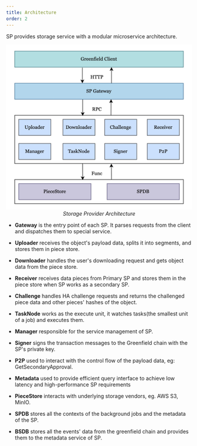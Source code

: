 ```yaml
---
title: Architecture
order: 2
---
```


SP provides storage service with a modular microservice architecture.

<div align=center><img src="../../../asset/sp_arch.jpg" alt="architecture.png" width="700"/></div>
<div align="center"><i>Storage Provider Architecture</i></div>

- **Gateway** is the entry point of each SP. It parses requests from the  client and dispatches them to special service.

- **Uploader** receives the object's payload data, splits it into segments, and stores them in piece store.

- **Downloader** handles the user's downloading request and gets object data from the piece store.

- **Receiver** receives data pieces from Primary SP and stores them in the piece store when SP works as a secondary SP.

- **Challenge** handles HA challenge requests and returns the challenged piece data and other pieces' hashes of the object.

- **TaskNode** works as the execute unit, it watches tasks(the smallest unit of a job) and executes them.

- **Manager** responsible for the service management of SP.

- **Signer** signs the transaction messages to the  Greenfield chain with the SP's private key.

- **P2P**  used to interact with the control flow of the payload data, eg: GetSecondaryApproval.

- **Metadata**  used to provide efficient query interface to achieve low latency and high-performance SP requirements

- **PieceStore** interacts with underlying storage vendors, eg. AWS S3, MinIO.

- **SPDB** stores all the contexts of the background jobs and the metadata of the SP.

- **BSDB** stores all the events' data from the greenfield chain and provides them to the metadata service of SP.